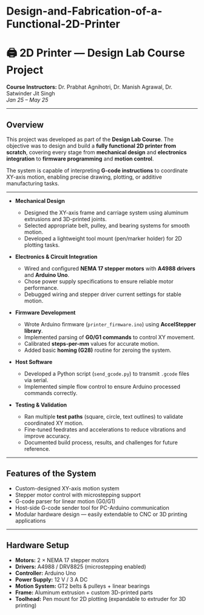 # Design-and-Fabrication-of-a-Functional-2D-Printer
# 🖨️ 2D Printer — Design Lab Course Project
**Course Instructors:** Dr. Prabhat Agnihotri, Dr. Manish Agrawal, Dr. Satwinder Jit Singh  
 *Jan 25 – May 25*  

---

##  Overview
This project was developed as part of the **Design Lab Course**. The objective was to design and build a **fully functional 2D printer from scratch**, covering every stage from **mechanical design** and **electronics integration** to **firmware programming** and **motion control**.

The system is capable of interpreting **G-code instructions** to coordinate XY-axis motion, enabling precise drawing, plotting, or additive manufacturing tasks.

---

- **Mechanical Design**
  - Designed the XY-axis frame and carriage system using aluminum extrusions and 3D-printed joints.  
  - Selected appropriate belt, pulley, and bearing systems for smooth motion.  
  - Developed a lightweight tool mount (pen/marker holder) for 2D plotting tasks.  

- **Electronics & Circuit Integration**
  - Wired and configured **NEMA 17 stepper motors** with **A4988 drivers** and **Arduino Uno**.  
  - Chose power supply specifications to ensure reliable motor performance.  
  - Debugged wiring and stepper driver current settings for stable motion.  

- **Firmware Development**
  - Wrote Arduino firmware (`printer_firmware.ino`) using **AccelStepper library**.  
  - Implemented parsing of **G0/G1 commands** to control XY movement.  
  - Calibrated **steps-per-mm** values for accurate motion.  
  - Added basic **homing (G28)** routine for zeroing the system.  

- **Host Software**
  - Developed a Python script (`send_gcode.py`) to transmit `.gcode` files via serial.  
  - Implemented simple flow control to ensure Arduino processed commands correctly.  

- **Testing & Validation**
  - Ran multiple **test paths** (square, circle, text outlines) to validate coordinated XY motion.  
  - Fine-tuned feedrates and accelerations to reduce vibrations and improve accuracy.  
  - Documented build process, results, and challenges for future reference.  

---

##  Features of the System
- Custom-designed XY-axis motion system  
- Stepper motor control with microstepping support  
- G-code parser for linear motion (G0/G1)  
- Host-side G-code sender tool for PC-Arduino communication  
- Modular hardware design — easily extendable to CNC or 3D printing applications  

---

##  Hardware Setup
- **Motors:** 2 × NEMA 17 stepper motors  
- **Drivers:** A4988 / DRV8825 (microstepping enabled)  
- **Controller:** Arduino Uno  
- **Power Supply:** 12 V / 3 A DC  
- **Motion System:** GT2 belts & pulleys + linear bearings  
- **Frame:** Aluminum extrusion + custom 3D-printed parts  
- **Toolhead:** Pen mount for 2D plotting (expandable to extruder for 3D printing)  


